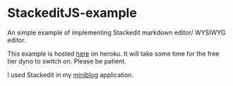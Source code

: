 # StackeditJS-example
An simple example of implementing Stackedit markdown editor/ WYSIWYG editor.

This example is hosted [here](https://stackeditjs-example.herokuapp.com) on heroku. It will take some time for the free tier dyno to switch on. Please be patient.

I used Stackedit in my [miniblog](https://github.com/jaipara/miniblog) application.
